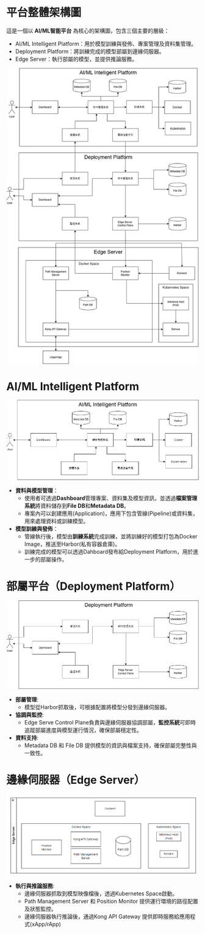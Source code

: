 # 平台整體架構圖

這是一個以 **AI/ML智能平台** 為核心的架構圖，包含三個主要的層級：
* AI/ML Intelligent Platform：用於模型訓練與發佈、專案管理及資料集管理。
* Deployment Platform：將訓練完成的模型部屬到邊緣伺服器。
* Edge Server：執行部屬的模型，並提供推論服務。

![all](images/all.jpg)

# AI/ML Intelligent Platform

![ai_ml](images/ai_ml.png)

* **資料與模型管理**：
  * 使用者可透過**Dashboard**管理專案、資料集及模型資訊，並透過**檔案管理系統**將資料儲存到**File DB**和**Metadata DB**。
  * 專案內可以創建應用(Application)，應用下包含管線(Pipeline)或資料集，用來處理資料或訓練模型。
* **模型訓練與發佈**：
  * 管線執行後，模型由**訓練系統**完成訓練，並將訓練好的模型打包為Docker Image，推送至Harbor(私有容器倉庫)。
  * 訓練完成的模型可以透過Dahboard發布給Deployment Platform，用於進一步的部屬操作。

# 部屬平台（Deployment Platform）

![Deployment Platform](images/deployment_platform.jpg)

* **部屬管理**:
  * 模型從Harbor抓取後，可根據配置將模型分發到邊緣伺服器。
* **協調與監控**:
  * Edge Serve Control Plane負責與邊緣伺服器協調部屬，**監控系統**可即時追蹤部屬進度與模型運行情況，確保部屬穩定性。
* **資料支持**:
  * Metadata DB 和 File DB 提供模型的資訊與檔案支持，確保部屬完整性與一致性。

# 邊緣伺服器（Edge Server）

![Edge Server](images/edge_server.png)

* **執行與推論服務**:
  * 邊緣伺服器抓取到模型映像檔後，透過Kubernetes Space啟動。
  * Path Management Server 和 Position Monitor 提供運行環境的路徑配置及狀態監控。
  * 邊緣伺服器執行推論後，通過Kong API Gateway 提供即時服務給應用程式(xApp/rApp)